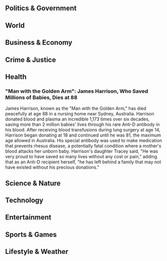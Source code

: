 ## Politics & Government


## World


## Business & Economy


## Crime & Justice


## Health

### "Man with the Golden Arm": James Harrison, Who Saved Millions of Babies, Dies at 88

James Harrison, known as the "Man with the Golden Arm," has died peacefully at age 88 in a nursing home near Sydney, Australia. Harrison donated blood and plasma an incredible 1,173 times over six decades, saving more than 2 million babies' lives through his rare Anti-D antibody in his blood. After receiving blood transfusions during lung surgery at age 14, Harrison began donating at 18 and continued until he was 81, the maximum age allowed in Australia. His special antibody was used to make medication that prevents rhesus disease, a potentially fatal condition where a mother's blood attacks her unborn baby. Harrison's daughter Tracey said, "He was very proud to have saved so many lives without any cost or pain," adding that as an Anti-D recipient herself, "he has left behind a family that may not have existed without his precious donations."

## Science & Nature


## Technology


## Entertainment


## Sports & Games


## Lifestyle & Weather


